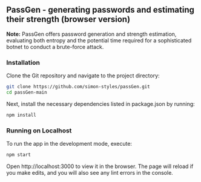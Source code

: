## PassGen - generating passwords and estimating their strength (browser version)

**Note:** PassGen offers password generation and strength estimation, evaluating both entropy and the potential time required for a sophisticated botnet to conduct a brute-force attack.

### Installation

Clone the Git repository and navigate to the project directory:

```bash
git clone https://github.com/simon-styles/passGen.git
cd passGen-main
```

Next, install the necessary dependencies listed in package.json by running:

```bash
npm install
```

### Running on Localhost

To run the app in the development mode, execute:

```bash
npm start
```

Open http://localhost:3000 to view it in the browser. The page will reload if you make edits, and you will also see any lint errors in the console.
